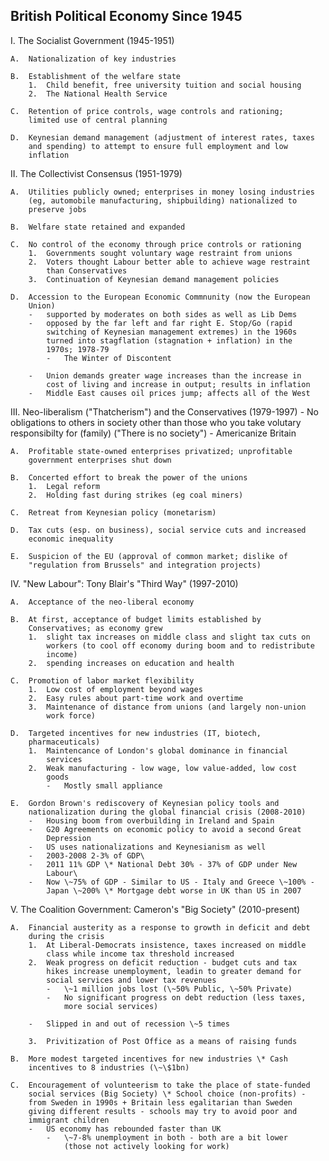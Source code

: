 British Political Economy Since 1945
------------------------------------

I.  The Socialist Government (1945-1951)

    A.  Nationalization of key industries

    B.  Establishment of the welfare state
        1.  Child benefit, free university tuition and social housing
        2.  The National Health Service

    C.  Retention of price controls, wage controls and rationing;
        limited use of central planning

    D.  Keynesian demand management (adjustment of interest rates, taxes
        and spending) to attempt to ensure full employment and low
        inflation

II. The Collectivist Consensus (1951-1979)

    A.  Utilities publicly owned; enterprises in money losing industries
        (eg, automobile manufacturing, shipbuilding) nationalized to
        preserve jobs

    B.  Welfare state retained and expanded

    C.  No control of the economy through price controls or rationing
        1.  Governments sought voluntary wage restraint from unions
        2.  Voters thought Labour better able to achieve wage restraint
            than Conservatives
        3.  Continuation of Keynesian demand management policies

    D.  Accession to the European Economic Commnunity (now the European
        Union)
        -   supported by moderates on both sides as well as Lib Dems
        -   opposed by the far left and far right E. Stop/Go (rapid
            switching of Keynesian management extremes) in the 1960s
            turned into stagflation (stagnation + inflation) in the
            1970s; 1978-79
            -   The Winter of Discontent

        -   Union demands greater wage increases than the increase in
            cost of living and increase in output; results in inflation
        -   Middle East causes oil prices jump; affects all of the West

III. Neo-liberalism ("Thatcherism") and the Conservatives (1979-1997)
    -   No obligations to others in society other than those who you
        take volutary responsibilty for (family) ("There is no society")
    -   Americanize Britain

    A.  Profitable state-owned enterprises privatized; unprofitable
        government enterprises shut down

    B.  Concerted effort to break the power of the unions
        1.  Legal reform
        2.  Holding fast during strikes (eg coal miners)

    C.  Retreat from Keynesian policy (monetarism)

    D.  Tax cuts (esp. on business), social service cuts and increased
        economic inequality

    E.  Suspicion of the EU (approval of common market; dislike of
        "regulation from Brussels" and integration projects)

IV. "New Labour": Tony Blair's "Third Way" (1997-2010)

    A.  Acceptance of the neo-liberal economy

    B.  At first, acceptance of budget limits established by
        Conservatives; as economy grew
        1.  slight tax increases on middle class and slight tax cuts on
            workers (to cool off economy during boom and to redistribute
            income)
        2.  spending increases on education and health

    C.  Promotion of labor market flexibility
        1.  Low cost of employment beyond wages
        2.  Easy rules about part-time work and overtime
        3.  Maintenance of distance from unions (and largely non-union
            work force)

    D.  Targeted incentives for new industries (IT, biotech,
        pharmaceuticals)
        1.  Maintencance of London's global dominance in financial
            services
        2.  Weak manufacturing - low wage, low value-added, low cost
            goods
            -   Mostly small appliance

    E.  Gordon Brown's rediscovery of Keynesian policy tools and
        nationalization during the global financial crisis (2008-2010)
        -   Housing boom from overbuilding in Ireland and Spain
        -   G20 Agreements on economic policy to avoid a second Great
            Depression
        -   US uses nationalizations and Keynesianism as well
        -   2003-2008 2-3% of GDP\
        -   2011 11% GDP \* National Debt 30% - 37% of GDP under New
            Labour\
        -   Now \~75% of GDP - Similar to US - Italy and Greece \~100% -
            Japan \~200% \* Mortgage debt worse in UK than US in 2007

V.  The Coalition Government: Cameron's "Big Society" (2010-present)

    A.  Financial austerity as a response to growth in deficit and debt
        during the crisis
        1.  At Liberal-Democrats insistence, taxes increased on middle
            class while income tax threshold increased
        2.  Weak progress on deficit reduction - budget cuts and tax
            hikes increase unemployment, leadin to greater demand for
            social services and lower tax revenues
            -   \~1 million jobs lost (\~50% Public, \~50% Private)
            -   No significant progress on debt reduction (less taxes,
                more social services)

        -   Slipped in and out of recession \~5 times

        3.  Privitization of Post Office as a means of raising funds

    B.  More modest targeted incentives for new industries \* Cash
        incentives to 8 industries (\~\$1bn)

    C.  Encouragement of volunteerism to take the place of state-funded
        social services (Big Society) \* School choice (non-profits) -
        from Sweden in 1990s + Britain less egalitarian than Sweden
        giving different results - schools may try to avoid poor and
        immigrant children
        -   US economy has rebounded faster than UK
            -   \~7-8% unemployment in both - both are a bit lower
                (those not actively looking for work)


